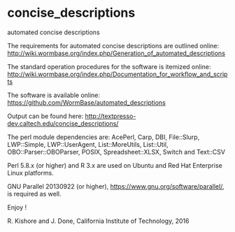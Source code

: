 concise_descriptions
====================

automated concise descriptions

The requirements for automated concise descriptions are outlined online:
	http://wiki.wormbase.org/index.php/Generation_of_automated_descriptions

The standard operation procedures for the software is itemized online:
	http://wiki.wormbase.org/index.php/Documentation_for_workflow_and_scripts

The software is available online: 
	https://github.com/WormBase/automated_descriptions

Output can be found here: http://textpresso-dev.caltech.edu/concise_descriptions/

The perl module dependencies are:
 AcePerl, Carp, DBI, File::Slurp, LWP::Simple, LWP::UserAgent, List::MoreUtils, List::Util, OBO::Parser::OBOParser, POSIX, Spreadsheet::XLSX, Switch and Text::CSV 

Perl 5.8.x (or higher) and R 3.x are used on Ubuntu and Red Hat Enterprise Linux platforms. 

GNU Parallel 20130922 (or higher), https://www.gnu.org/software/parallel/, is required as well.

Enjoy !

R. Kishore and J. Done, California Institute of Technology, 2016
